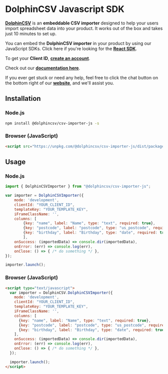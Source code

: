 # DolphinCSV Javascript SDK

**[DolphinCSV](https://dolphincsv.com)** is an **embeddable CSV importer** designed to help your users import spreadsheet data into your product. It works out of the box and takes just 10 minutes to set up.

You can embed the **DolphinCSV importer** in your product by using our JavaScript SDKs. Click here if you're looking for the **[React SDK](https://github.com/dolphincsv/react-csv-importer)**.

To get your **Client ID**, **[create an account](https://service.dolphincsv.com/auth)**.

Check out our **[documentation here](https://docs.dolphincsv.com)**.

If you ever get stuck or need any help, feel free to click the chat button on the bottom right of our **[website](https://dolphincsv.com)**, and we'll assist you.

## Installation

### Node.js

```bash
npm install @dolphincsv/csv-importer-js -s
```

### Browser (JavaScript)

```html
<script src="https://unpkg.com/@dolphincsv/csv-importer-js/dist/packages/index.1.0.11.umd.js" type="text/javascript"></script>
```

## Usage

### Node.js

```javascript
import { DolphinCSVImporter } from "@dolphincsv/csv-importer-js";

var importer = DolphinCSVImporter({
    mode: 'development',
    clientId: "YOUR_CLIENT_ID",
    templateKey: "YOUR_TEMPLATE_KEY",
    iFrameClassName: '',
    columns: [
        {key: "name", label: "Name", type: "text", required: true},
        {key: "postcode", label: "postcode", type: "us_postcode", required: true},
        {key: "birthday", label: "Birthday", type: "date", required: true},
        ],
    onSuccess: (importedData) => console.dir(importedData),
    onError: (err) => console.log(err),
    onClose: () => { /* do something */ },
});

importer.launch();
```

### Browser (JavaScript)

```html
<script type="text/javascript">
  var importer = DolphinCSV.DolphinCSVImporter({
    mode: 'development',
    clientId: "YOUR_CLIENT_ID",
    templateKey: "YOUR_TEMPLATE_KEY",
    iFrameClassName: '',
    columns: [
      {key: "name", label: "Name", type: "text", required: true},
      {key: "postcode", label: "postcode", type: "us_postcode", required: true},
      {key: "birthday", label: "Birthday", type: "date", required: true},
    ],
    onSuccess: (importedData) => console.dir(importedData),
    onError: (err) => console.log(err),
    onClose: () => { /* do something */ },
  });

  importer.launch();
</script>
```
